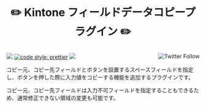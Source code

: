<h1 align="center">
  <p align="center">✏️ Kintone フィールドデータコピープラグイン ✏️</p>
</h1>

<p align="left">
 <img src="https://data.jsdelivr.com/v1/package/gh/local-bias/kintone-plugin-simply-copy/badge" />
 <a href="https://twitter.com/lbribbit"><img src="https://img.shields.io/twitter/follow/lbribbit?logo=twitter&style=flat-square" align="right" alt="Twitter Follow" /></a>
 <a href= "https://github.com/prettier/prettier"><img alt="code style: prettier" src="https://img.shields.io/badge/code%20style-prettier-orange?style=flat-square"></a>
<a href="#license"><img src="https://img.shields.io/github/license/local-bias/kintone-plugin-simply-copy?style=flat-square"></a>
</p>

コピー元、コピー先フィールドとボタンを設置するスペースフィールドを指定し、ボタンを押した際に入力値をコピーする機能を追加するプラグインです。

コピー元、コピー先フィールドは入力不可フィールドを指定することもできるため、通常修正できない領域の変更も可能です。
